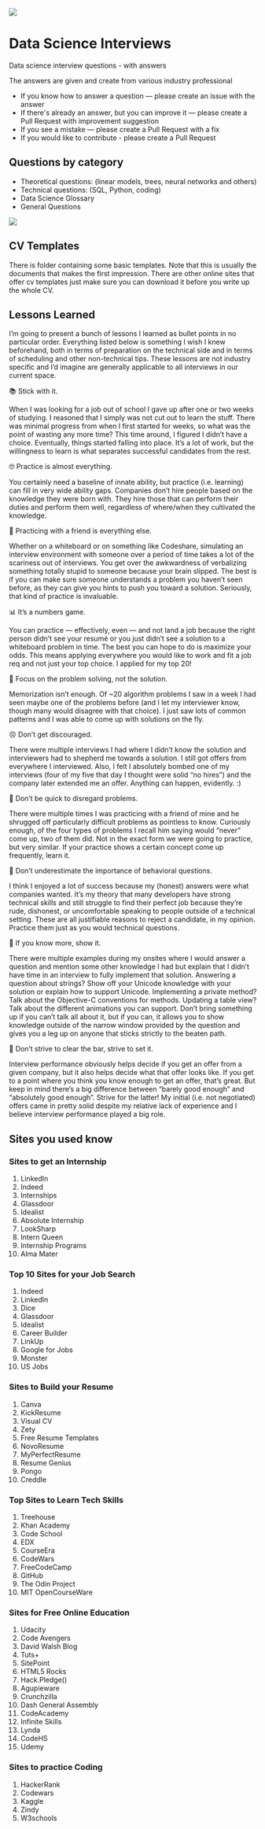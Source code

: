 <img src="img/download (1).png" />

# Data Science Interviews

Data science interview questions - with answers

The answers are given and create from various industry professional

* If you know how to answer a question — please create an issue with the answer
* If there's already an answer, but you can improve it — please create a Pull Request with improvement suggestion
* If you see a mistake — please create a Pull Request with a fix
* If you would like to contribute - please create a Pull Request


## Questions by category

* Theoretical questions: (linear models, trees, neural networks and others)
* Technical questions: (SQL, Python, coding)
* Data Science Glossary
* General Questions

<img src="img/What is a datascientist.JPG" />

## CV Templates

There is folder containing some basic templates. Note that this is usually the documents that makes the first impression. There are other online sites that offer cv templates just make sure you can download it before you write up the whole CV. 

## Lessons Learned

I’m going to present a bunch of lessons I learned as bullet points in no particular order. Everything listed below is something I wish I knew beforehand, both in terms of preparation on the technical side and in terms of scheduling and other non-technical tips. These lessons are not industry specific and I’d imagine are generally applicable to all interviews in our current space.

📚 Stick with it. 

When I was looking for a job out of school I gave up after one or two weeks of studying. I reasoned that I simply was not cut out to learn the stuff. There was minimal progress from when I first started for weeks, so what was the point of wasting any more time? This time around, I figured I didn’t have a choice. Eventually, things started falling into place. It’s a lot of work, but the willingness to learn is what separates successful candidates from the rest.

🤓 Practice is almost everything. 

You certainly need a baseline of innate ability, but practice (i.e. learning) can fill in very wide ability gaps. Companies don’t hire people based on the knowledge they were born with. They hire those that can perform their duties and perform them well, regardless of where/when they cultivated the knowledge.

👫 Practicing with a friend is everything else.

Whether on a whiteboard or on something like Codeshare, simulating an interview environment with someone over a period of time takes a lot of the scariness out of interviews. You get over the awkwardness of verbalizing something totally stupid to someone because your brain slipped. The best is if you can make sure someone understands a problem you haven’t seen before, as they can give you hints to push you toward a solution. Seriously, that kind of practice is invaluable.

📊 It’s a numbers game.

You can practice — effectively, even — and not land a job because the right person didn’t see your resumé or you just didn’t see a solution to a whiteboard problem in time. The best you can hope to do is maximize your odds. This means applying everywhere you would like to work and fit a job req and not just your top choice. I applied for my top 20!

🤔 Focus on the problem solving, not the solution.

Memorization isn’t enough. Of ~20 algorithm problems I saw in a week I had seen maybe one of the problems before (and I let my interviewer know, though many would disagree with that choice). I just saw lots of common patterns and I was able to come up with solutions on the fly.

😣 Don’t get discouraged. 

There were multiple interviews I had where I didn’t know the solution and interviewers had to shepherd me towards a solution. I still got offers from everywhere I interviewed. Also, I felt I absolutely bombed one of my interviews (four of my five that day I thought were solid “no hires”) and the company later extended me an offer. Anything can happen, evidently. :)

🤯 Don’t be quick to disregard problems. 

There were multiple times I was practicing with a friend of mine and he shrugged off particularly difficult problems as pointless to know. Curiously enough, of the four types of problems I recall him saying would “never” come up, two of them did. Not in the exact form we were going to practice, but very similar. If your practice shows a certain concept come up frequently, learn it.

🧐 Don’t underestimate the importance of behavioral questions.

I think I enjoyed a lot of success because my (honest) answers were what companies wanted. It’s my theory that many developers have strong technical skills and still struggle to find their perfect job because they’re rude, dishonest, or uncomfortable speaking to people outside of a technical setting. These are all justifiable reasons to reject a candidate, in my opinion. Practice them just as you would technical questions.

🧠 If you know more, show it. 

There were multiple examples during my onsites where I would answer a question and mention some other knowledge I had but explain that I didn’t have time in an interview to fully implement that solution. Answering a question about strings? Show off your Unicode knowledge with your solution or explain how to support Unicode. Implementing a private method? Talk about the Objective-C conventions for methods. Updating a table view? Talk about the different animations you can support. Don’t bring something up if you can’t talk all about it, but if you can, it allows you to show knowledge outside of the narrow window provided by the question and gives you a leg up on anyone that sticks strictly to the beaten path.

💪 Don’t strive to clear the bar, strive to set it.

Interview performance obviously helps decide if you get an offer from a given company, but it also helps decide what that offer looks like. If you get to a point where you think you know enough to get an offer, that’s great. But keep in mind there’s a big difference between “barely good enough” and “absolutely good enough”. Strive for the latter! My initial (i.e. not negotiated) offers came in pretty solid despite my relative lack of experience and I believe interview performance played a big role.

## Sites you used know

### Sites to get an Internship


1. LinkedIn
2. Indeed
3. Internships
4. Glassdoor
5. Idealist
6. Absolute Internship
7. LookSharp
8. Intern Queen
9. Internship Programs
10. Alma Mater


### Top 10 Sites for your Job Search

1. Indeed
2. LinkedIn
3. Dice
4. Glassdoor
5. Idealist
6. Career Builder
7. LinkUp
8. Google for Jobs
9. Monster
10. US Jobs


### Sites to Build your Resume

1. Canva
2. KickResume
3. Visual CV
4. Zety
5. Free Resume Templates
6. NovoResume
7. MyPerfectResume
8. Resume Genius
9. Pongo
10. Creddle


### Top Sites to Learn Tech Skills

1. Treehouse
2. Khan Academy
3. Code School
4. EDX
5. CourseEra
6. CodeWars
7. FreeCodeCamp
8. GitHub
9. The Odin Project
10. MIT OpenCourseWare


### Sites for Free Online Education


1. Udacity
2. Code Avengers
3. David Walsh Blog
4. Tuts+
5. SitePoint
6. HTML5 Rocks
7. Hack.Pledge()
8. Agupieware
9. Crunchzilla
10. Dash General Assembly
11. CodeAcademy
12. Infinite Skills
13. Lynda
14. CodeHS
15. Udemy

### Sites to practice Coding 
1. HackerRank
2. Codewars
3. Kaggle 
4. Zindy 
5. W3schools

